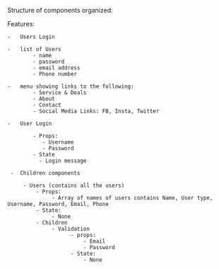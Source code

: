 Structure of components organized:

Features:

    -	Users Login
    
    -	list of Users
            - name
            - password
            - email address
            - Phone number

    -	menu showing links to the following:
            - Service & Deals
            - About
            - Contact
            - Social Media Links: FB, Insta, Twitter
    
    -	User Login
    
            - Props:
               - Username
               - Password
            - State
              - Login message
            
     -  Children components
     
         - Users (contains all the users)
             - Props:
                  - Array of names of users contains Name, User type, Username, Password, Email, Phone
             - State:
                  - None
             - Children
                  - Validation
                        - props:
                            - Email
                            - Password
                        - State:
                            - None
